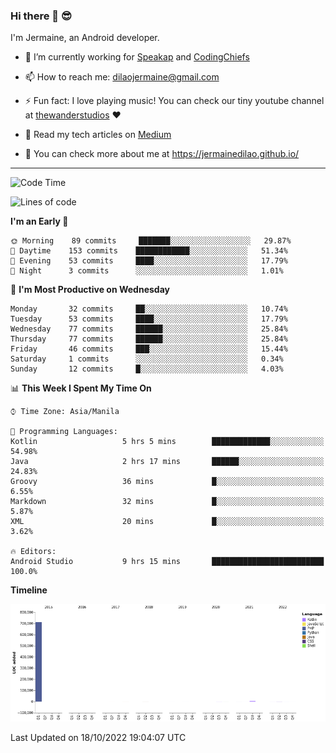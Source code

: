 ### Hi there 👋 😎
I'm Jermaine, an Android developer.

- 🔭 I’m currently working for [Speakap](https://www.speakap.com/) and [CodingChiefs](https://codingchiefs.com/en/)

- 📫 How to reach me: dilaojermaine@gmail.com

- ⚡ Fun fact: I love playing music! You can check our tiny youtube channel at [thewanderstudios](https://www.youtube.com/thewanderstudios) ♥️

- 📖 Read my tech articles on [Medium](https://jermainedilao.medium.com/)

- 👀 You can check more about me at https://jermainedilao.github.io/

<!--
**jermainedilao/jermainedilao** is a ✨ _special_ ✨ repository because its `README.md` (this file) appears on your GitHub profile.

Here are some ideas to get you started:

- 🔭 I’m currently working on ...
- 🌱 I’m currently learning ...
- 👯 I’m looking to collaborate on ...
- 🤔 I’m looking for help with ...
- 💬 Ask me about ...
- 📫 How to reach me: ...
- 😄 Pronouns: ...
- ⚡ Fun fact: ...
-->

-------

<!--START_SECTION:waka-->
![Code Time](http://img.shields.io/badge/Code%20Time-47%20hrs%209%20mins-blue)

![Lines of code](https://img.shields.io/badge/From%20Hello%20World%20I%27ve%20Written-723%20Thousand%20lines%20of%20code-blue)

**I'm an Early 🐤** 

```text
🌞 Morning    89 commits     ███████░░░░░░░░░░░░░░░░░░   29.87% 
🌆 Daytime    153 commits    ████████████░░░░░░░░░░░░░   51.34% 
🌃 Evening    53 commits     ████░░░░░░░░░░░░░░░░░░░░░   17.79% 
🌙 Night      3 commits      ░░░░░░░░░░░░░░░░░░░░░░░░░   1.01%

```
📅 **I'm Most Productive on Wednesday** 

```text
Monday       32 commits     ██░░░░░░░░░░░░░░░░░░░░░░░   10.74% 
Tuesday      53 commits     ████░░░░░░░░░░░░░░░░░░░░░   17.79% 
Wednesday    77 commits     ██████░░░░░░░░░░░░░░░░░░░   25.84% 
Thursday     77 commits     ██████░░░░░░░░░░░░░░░░░░░   25.84% 
Friday       46 commits     ███░░░░░░░░░░░░░░░░░░░░░░   15.44% 
Saturday     1 commits      ░░░░░░░░░░░░░░░░░░░░░░░░░   0.34% 
Sunday       12 commits     █░░░░░░░░░░░░░░░░░░░░░░░░   4.03%

```


📊 **This Week I Spent My Time On** 

```text
⌚︎ Time Zone: Asia/Manila

💬 Programming Languages: 
Kotlin                   5 hrs 5 mins        █████████████░░░░░░░░░░░░   54.98% 
Java                     2 hrs 17 mins       ██████░░░░░░░░░░░░░░░░░░░   24.83% 
Groovy                   36 mins             █░░░░░░░░░░░░░░░░░░░░░░░░   6.55% 
Markdown                 32 mins             █░░░░░░░░░░░░░░░░░░░░░░░░   5.87% 
XML                      20 mins             █░░░░░░░░░░░░░░░░░░░░░░░░   3.62%

🔥 Editors: 
Android Studio           9 hrs 15 mins       █████████████████████████   100.0%

```

**Timeline**

![Chart not found](https://raw.githubusercontent.com/jermainedilao/jermainedilao/main/charts/bar_graph.png) 


 Last Updated on 18/10/2022 19:04:07 UTC
<!--END_SECTION:waka-->
